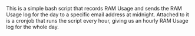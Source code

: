 This is a simple bash script that records RAM Usage and sends the RAM Usage log for the day to a specific email address at midnight. 
Attached to it is a cronjob that runs the script every hour, giving us an hourly RAM Usage log for the whole day.
